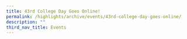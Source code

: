 ```yaml
---
title: 43rd College Day Goes Online!
permalink: /highlights/archive/events/43rd-college-day-goes-online/
description: ""
third_nav_title: Events
---
```

